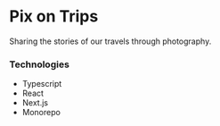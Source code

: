 # Pix on Trips

Sharing the stories of our travels through photography.

### Technologies

- Typescript
- React
- Next.js
- Monorepo
